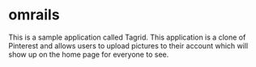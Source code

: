omrails
=======

This is a sample application called Tagrid. This application is a clone of Pinterest and allows users to upload pictures to their account which will show up on the home page for everyone to see.
